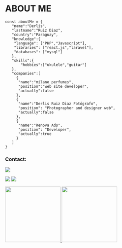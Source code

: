 # ABOUT ME
```
const aboutMe = {
   "name":"Derlis",
   "lastname":"Ruiz Diaz",
   "country":"Paraguay",
   "knowledge":{
    "language": ["PHP","Javascript"],
    "libraries": ["react.js","laravel"],
    "databases": ["mysql"]
   },
   "skills":{
       "hobbies":["ukulele","guitar"] 
   },
   "companies":[
     {
      "name":"milano perfumes",
      "position":"web site developer",
      "actually":false
     },
     {
      "name":"Derlis Ruiz Diaz Fotógrafo",
      "position": "Photographer and designer web",
      "actually":false
     },
     {
      "name":"Renova Ads",
      "position": "Developer",
      "actually":true
     }
   ]
}
```

### Contact:

<div>

<a href="https://instagram.com/derlisruizdiazr" target="_blank"><img src="https://img.shields.io/badge/-Instagram-%23E4405F?style=for-the-badge&logo=instagram&logoColor=white" target="_blank"></a>

<a href = "mailto:derlisruizdiaz@hotmail.com"><img src="https://img.shields.io/badge/Gmail-D14836?style=for-the-badge&logo=gmail&logoColor=white" target="_blank"></a>
<a href="https://www.linkedin.com/in/derlisruizdiaz" target="_blank"><img src="https://img.shields.io/badge/-LinkedIn-%230077B5?style=for-the-badge&logo=linkedin&logoColor=white" target="_blank"></a>   
</div>


<div>
<a href="https://github.com/derlisrd">
<img height="180em" src="https://github-readme-stats.vercel.app/api/top-langs/?username=derlisrd&layout=compact&langs_count=7&theme=dracula"/>
<img height="180em" src="https://github-readme-stats.vercel.app/api?username=derlisrd&show_icons=true&theme=dracula&include_all_commits=true&count_private=true"/>
</div>
